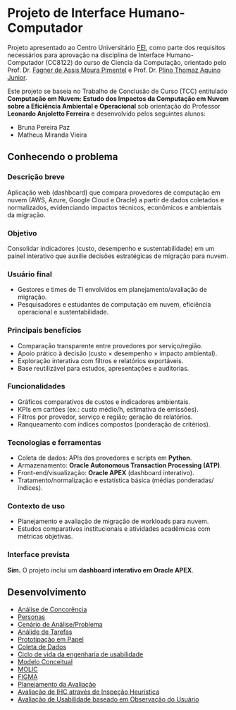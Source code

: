 # Projeto de Interface Humano-Computador

Projeto apresentado ao Centro Universitário [FEI](https://portal.fei.edu.br/), como parte dos requisitos necessários para aprovação na disciplina de Interface Humano-Computador (CC8122) do curso de Ciencia da Computação, orientado pelo Prof. Dr. [Fagner de Assis Moura Pimentel](http://lattes.cnpq.br/6747210702910392) e Prof. Dr. [Plino Thomaz Aquino Junior](http://lattes.cnpq.br/6186413528999908).

Este projeto se baseia no Trabalho de Conclusão de Curso (TCC) entitulado **Computação em Nuvem: Estudo dos Impactos da Computação em Nuvem sobre a Eficiência Ambiental e Operacional** sob orientação do Professor **Leonardo Anjoletto Ferreira** e desenvolvido pelos seguintes alunos:

- Bruna Pereira Paz
- Matheus Miranda Vieira

## Conhecendo o problema

### Descrição breve
Aplicação web (dashboard) que compara provedores de computação em nuvem (AWS, Azure, Google Cloud e Oracle) a partir de dados coletados e normalizados, evidenciando impactos técnicos, econômicos e ambientais da migração.

### Objetivo
Consolidar indicadores (custo, desempenho e sustentabilidade) em um painel interativo que auxilie decisões estratégicas de migração para nuvem.

### Usuário final
- Gestores e times de TI envolvidos em planejamento/avaliação de migração.
- Pesquisadores e estudantes de computação em nuvem, eficiência operacional e sustentabilidade.

### Principais benefícios
- Comparação transparente entre provedores por serviço/região.
- Apoio prático à decisão (custo × desempenho × impacto ambiental).
- Exploração interativa com filtros e relatórios exportáveis.
- Base reutilizável para estudos, apresentações e auditorias.

### Funcionalidades
- Gráficos comparativos de custos e indicadores ambientais.
- KPIs em cartões (ex.: custo médio/h, estimativa de emissões).
- Filtros por provedor, serviço e região; geração de relatórios.
- Ranqueamento com índices compostos (ponderação de critérios).

### Tecnologias e ferramentas
- Coleta de dados: APIs dos provedores e scripts em **Python**.
- Armazenamento: **Oracle Autonomous Transaction Processing (ATP)**.
- Front-end/visualização: **Oracle APEX** (dashboard interativo).
- Tratamento/normalização e estatística básica (médias ponderadas/índices).

### Contexto de uso
- Planejamento e avaliação de migração de workloads para nuvem.
- Estudos comparativos institucionais e atividades acadêmicas com métricas objetivas.

### Interface prevista
**Sim.** O projeto inclui um **dashboard interativo em Oracle APEX**.

## Desenvolvimento
- [Análise de Concorência](docs/2_concorencia.md)
- [Personas](docs/3_personas.md)
- [Cenário de Análise/Problema](docs/4_cenarios.md)
- [Análide de Tarefas](docs/5_analise_tarefas.md)
- [Prototipação em Papel](docs/6_prototipacao.md)
- [Coleta de Dados](docs/7_coleta_dados.md)
- [Ciclo de vida da engenharia de usabilidade](docs/8_ciclo_vida.md)
- [Modelo Conceitual](docs/9_modelo_conceitual.md) 
- [MOLIC](docs/10_molic.md)
- [FIGMA](docs/11_figma.md)
- [Planejamento da Avaliação](docs/12_planejamento_avaliacao.md)
- [Avaliação de IHC através de Inspeção Heurística](docs/13_heuristica.md)
- [Avaliação de Usabilidade baseado em Observação do Usuário](docs/14_observacao_usuario.md)
